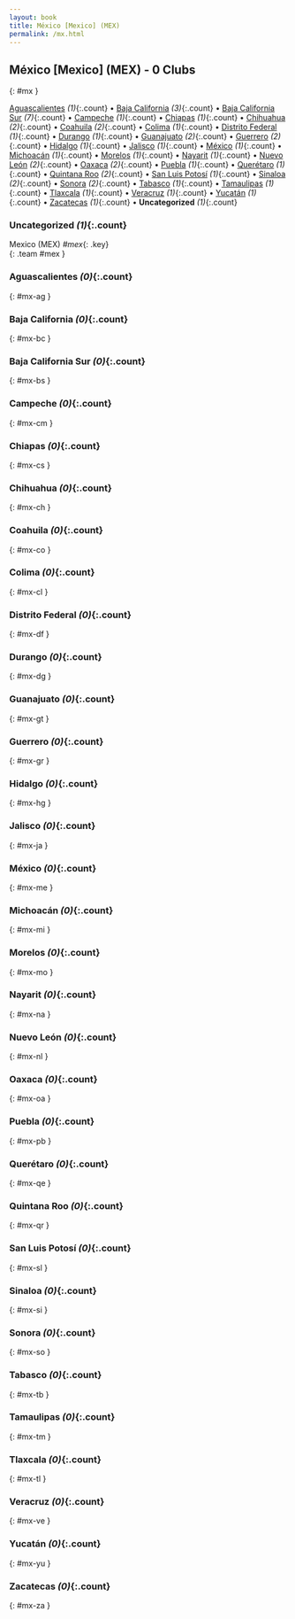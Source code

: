 ```yaml
---
layout: book
title: México [Mexico] (MEX)
permalink: /mx.html
---
```


## México [Mexico] (MEX) - 0 Clubs
{: #mx }






[Aguascalientes](#mx-ag) _(1)_{:.count} • [Baja California](#mx-bc) _(3)_{:.count} • [Baja California Sur](#mx-bs) _(7)_{:.count} • [Campeche](#mx-cm) _(1)_{:.count} • [Chiapas](#mx-cs) _(1)_{:.count} • [Chihuahua](#mx-ch) _(2)_{:.count} • [Coahuila](#mx-co) _(2)_{:.count} • [Colima](#mx-cl) _(1)_{:.count} • [Distrito Federal](#mx-df) _(1)_{:.count} • [Durango](#mx-dg) _(1)_{:.count} • [Guanajuato](#mx-gt) _(2)_{:.count} • [Guerrero](#mx-gr) _(2)_{:.count} • [Hidalgo](#mx-hg) _(1)_{:.count} • [Jalisco](#mx-ja) _(1)_{:.count} • [México](#mx-me) _(1)_{:.count} • [Michoacán](#mx-mi) _(1)_{:.count} • [Morelos](#mx-mo) _(1)_{:.count} • [Nayarit](#mx-na) _(1)_{:.count} • [Nuevo León](#mx-nl) _(2)_{:.count} • [Oaxaca](#mx-oa) _(2)_{:.count} • [Puebla](#mx-pb) _(1)_{:.count} • [Querétaro](#mx-qe) _(1)_{:.count} • [Quintana Roo](#mx-qr) _(2)_{:.count} • [San Luis Potosí](#mx-sl) _(1)_{:.count} • [Sinaloa](#mx-si) _(2)_{:.count} • [Sonora](#mx-so) _(2)_{:.count} • [Tabasco](#mx-tb) _(1)_{:.count} • [Tamaulipas](#mx-tm) _(1)_{:.count} • [Tlaxcala](#mx-tl) _(1)_{:.count} • [Veracruz](#mx-ve) _(1)_{:.count} • [Yucatán](#mx-yu) _(1)_{:.count} • [Zacatecas](#mx-za) _(1)_{:.count} • **Uncategorized** _(1)_{:.count}


### Uncategorized _(1)_{:.count}

Mexico  (MEX)  _#mex_{: .key} <br>
{: .team #mex }



### Aguascalientes _(0)_{:.count}
{: #mx-ag }





<div class='columns300' markdown='1'>


</div>



### Baja California _(0)_{:.count}
{: #mx-bc }





<div class='columns300' markdown='1'>


</div>



### Baja California Sur _(0)_{:.count}
{: #mx-bs }





<div class='columns300' markdown='1'>


</div>



### Campeche _(0)_{:.count}
{: #mx-cm }





<div class='columns300' markdown='1'>


</div>



### Chiapas _(0)_{:.count}
{: #mx-cs }





<div class='columns300' markdown='1'>


</div>



### Chihuahua _(0)_{:.count}
{: #mx-ch }





<div class='columns300' markdown='1'>


</div>



### Coahuila _(0)_{:.count}
{: #mx-co }





<div class='columns300' markdown='1'>


</div>



### Colima _(0)_{:.count}
{: #mx-cl }





<div class='columns300' markdown='1'>


</div>



### Distrito Federal _(0)_{:.count}
{: #mx-df }





<div class='columns300' markdown='1'>


</div>



### Durango _(0)_{:.count}
{: #mx-dg }





<div class='columns300' markdown='1'>


</div>



### Guanajuato _(0)_{:.count}
{: #mx-gt }





<div class='columns300' markdown='1'>


</div>



### Guerrero _(0)_{:.count}
{: #mx-gr }





<div class='columns300' markdown='1'>


</div>



### Hidalgo _(0)_{:.count}
{: #mx-hg }





<div class='columns300' markdown='1'>


</div>



### Jalisco _(0)_{:.count}
{: #mx-ja }





<div class='columns300' markdown='1'>


</div>



### México _(0)_{:.count}
{: #mx-me }





<div class='columns300' markdown='1'>


</div>



### Michoacán _(0)_{:.count}
{: #mx-mi }





<div class='columns300' markdown='1'>


</div>



### Morelos _(0)_{:.count}
{: #mx-mo }





<div class='columns300' markdown='1'>


</div>



### Nayarit _(0)_{:.count}
{: #mx-na }





<div class='columns300' markdown='1'>


</div>



### Nuevo León _(0)_{:.count}
{: #mx-nl }





<div class='columns300' markdown='1'>


</div>



### Oaxaca _(0)_{:.count}
{: #mx-oa }





<div class='columns300' markdown='1'>


</div>



### Puebla _(0)_{:.count}
{: #mx-pb }





<div class='columns300' markdown='1'>


</div>



### Querétaro _(0)_{:.count}
{: #mx-qe }





<div class='columns300' markdown='1'>


</div>



### Quintana Roo _(0)_{:.count}
{: #mx-qr }





<div class='columns300' markdown='1'>


</div>



### San Luis Potosí _(0)_{:.count}
{: #mx-sl }





<div class='columns300' markdown='1'>


</div>



### Sinaloa _(0)_{:.count}
{: #mx-si }





<div class='columns300' markdown='1'>


</div>



### Sonora _(0)_{:.count}
{: #mx-so }





<div class='columns300' markdown='1'>


</div>



### Tabasco _(0)_{:.count}
{: #mx-tb }





<div class='columns300' markdown='1'>


</div>



### Tamaulipas _(0)_{:.count}
{: #mx-tm }





<div class='columns300' markdown='1'>


</div>



### Tlaxcala _(0)_{:.count}
{: #mx-tl }





<div class='columns300' markdown='1'>


</div>



### Veracruz _(0)_{:.count}
{: #mx-ve }





<div class='columns300' markdown='1'>


</div>



### Yucatán _(0)_{:.count}
{: #mx-yu }





<div class='columns300' markdown='1'>


</div>



### Zacatecas _(0)_{:.count}
{: #mx-za }





<div class='columns300' markdown='1'>


</div>


 
